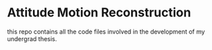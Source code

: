 # Attitude Motion Reconstruction
this repo contains all the code files involved in the development of my undergrad thesis. 